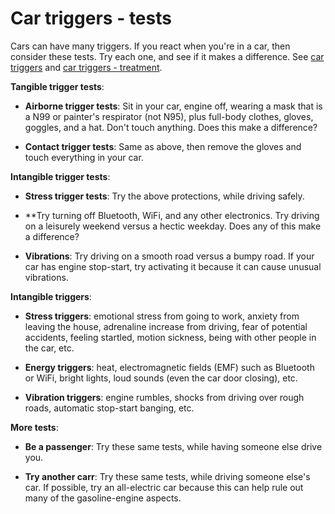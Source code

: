 [//]: # (source: ?)
[//]: # (tags: cars triggers tests)

# Car triggers - tests

Cars can have many triggers. If you react when you're in a car, then consider these tests. Try each one, and see if it makes a difference. See [car triggers](../car-triggers) and [car triggers - treatment](../car-triggers-treatments/).

**Tangible trigger tests**:

* **Airborne trigger tests**: Sit in your car, engine off, wearing a mask that is a N99 or painter's respirator (not N95), plus full-body  clothes, gloves, goggles, and a hat. Don't touch anything. Does this make a difference? 

* **Contact trigger tests**: Same as above, then remove the gloves and touch everything in your car.

**Intangible trigger tests**:

* **Stress trigger tests**: Try the above protections, while driving safely. 

* **Try turning off Bluetooth, WiFi, and any other electronics. Try driving on a leisurely weekend versus a hectic weekday. Does any of this make a difference?

* **Vibrations**: Try driving on a smooth road versus a bumpy road. If your car has engine stop-start, try activating it because it can cause unusual vibrations.

**Intangible triggers**:

* **Stress triggers**: emotional stress from going to work, anxiety from leaving the house, adrenaline increase from driving, fear of potential accidents, feeling startled, motion sickness, being with other people in the car, etc.
  
* **Energy triggers**: heat, electromagnetic fields (EMF) such as Bluetooth or WiFi, bright lights, loud sounds (even the car door closing), etc.

* **Vibration triggers**: engine rumbles, shocks from driving over rough roads, automatic stop-start banging, etc.

**More tests**:

* **Be a passenger**: Try these same tests, while having someone else drive you.

* **Try another carr**: Try these same tests, while driving someone else's car. If possible, try an all-electric car because this can help rule out many of the gasoline-engine aspects.
  